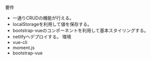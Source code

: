 要件
- 一通りCRUDの機能が行える。
- localStorageを利用して値を保存する。
- bootstrap-vueのコンポーネントを利用して基本スタイリングする。
- netlifyへデプロイする。
環境
- vue-cli
- moment.js
- bootstrap-vue